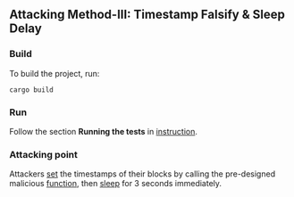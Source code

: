 ## Attacking Method-III: Timestamp Falsify & Sleep Delay
### **Build**


To build the project, run:

```
cargo build
```

### **Run**
Follow the section **Running the tests** in [instruction](https://github.com/auraAttack/Time-manipulation-Attack).

### **Attacking point**
Attackers [set](https://github.com/TEEs-projects/Time-manipulation-Attack/blob/db90d706e4953b6a8980bccc110d3240819ff478/openethereum-3.3.4_23s_sleep3s/crates/ethcore/src/block.rs#L213) the timestamps of their blocks by calling the pre-designed malicious [function](https://github.com/TEEs-projects/Time-manipulation-Attack/blob/e19cf1d858fe1eb3e87b632347f2102d6cb0c4c0/openethereum-3.3.4_23s_sleep3s/crates/ethcore/src/engines/mod.rs#L517), then [sleep](https://github.com/TEEs-projects/Time-manipulation-Attack/blob/db90d706e4953b6a8980bccc110d3240819ff478/openethereum-3.3.4_23s_sleep3s/crates/ethcore/src/block.rs#L215) for 3 seconds immediately.
